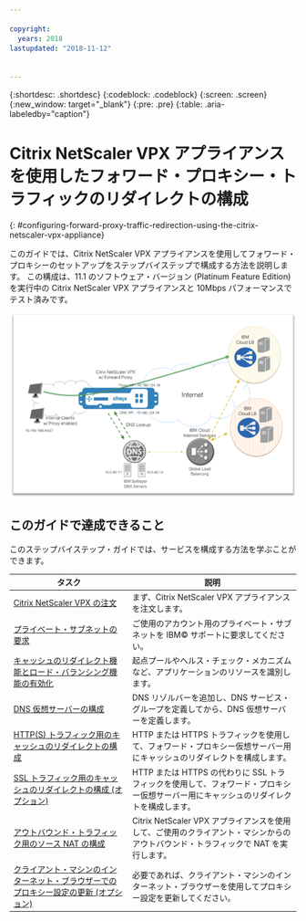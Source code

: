 ```yaml
---

copyright:
  years: 2018
lastupdated: "2018-11-12"


---
```


{:shortdesc: .shortdesc}
{:codeblock: .codeblock}
{:screen: .screen}
{:new_window: target="_blank"}
{:pre: .pre}
{:table: .aria-labeledby="caption"}

# Citrix NetScaler VPX アプライアンスを使用したフォワード・プロキシー・トラフィックのリダイレクトの構成
{: #configuring-forward-proxy-traffic-redirection-using-the-citrix-netscaler-vpx-appliance}

このガイドでは、Citrix NetScaler VPX アプライアンスを使用してフォワード・プロキシーのセットアップをステップバイステップで構成する方法を説明します。 この構成は、11.1 のソフトウェア・バージョン (Platinum Feature Edition) を実行中の Citrix NetScaler VPX アプライアンスと 10Mbps パフォーマンスでテスト済みです。

<img src="images/fp1.png" alt="図面" style="width: 600px;"/>

## このガイドで達成できること

このステップバイステップ・ガイドでは、サービスを構成する方法を学ぶことができます。

タスク  | 説明
------------- | -------------
[Citrix NetScaler VPX の注文](/docs/infrastructure/citrix-netscaler-vpx?topic=citrix-netscaler-vpx-order-the-citrix-netscaler-vpx-appliance) | まず、Citrix NetScaler VPX アプライアンスを注文します。
[プライベート・サブネットの要求](/docs/infrastructure/citrix-netscaler-vpx?topic=citrix-netscaler-vpx-request-a-private-subnet) | ご使用のアカウント用のプライベート・サブネットを IBM© サポートに要求してください。
[キャッシュのリダイレクト機能とロード・バランシング機能の有効化](/docs/infrastructure/citrix-netscaler-vpx?topic=citrix-netscaler-vpx-enable-cache-redirection-and-load-balancing-capabilities) | 起点プールやヘルス・チェック・メカニズムなど、アプリケーションのリソースを識別します。
[DNS 仮想サーバーの構成](/docs/infrastructure/citrix-netscaler-vpx?topic=citrix-netscaler-vpx-configure-the-dns-virtual-server) | DNS リゾルバーを追加し、DNS サービス・グループを定義してから、DNS 仮想サーバーを定義します。
[HTTP(S) トラフィック用のキャッシュのリダイレクトの構成](/docs/infrastructure/citrix-netscaler-vpx?topic=citrix-netscaler-vpx-configure-cache-redirection-for-http-s-traffic) | HTTP または HTTPS トラフィックを使用して、フォワード・プロキシー仮想サーバー用にキャッシュのリダイレクトを構成します。
[SSL トラフィック用のキャッシュのリダイレクトの構成 (オプション)](/docs/infrastructure/citrix-netscaler-vpx?topic=citrix-netscaler-vpx-configure-cache-redirection-for-ssl-traffic-optional-) | HTTP または HTTPS の代わりに SSL トラフィックを使用して、フォワード・プロキシー仮想サーバー用にキャッシュのリダイレクトを構成します。
[アウトバウンド・トラフィック用のソース NAT の構成](/docs/infrastructure/citrix-netscaler-vpx?topic=citrix-netscaler-vpx-configure-source-nat-for-outbound-traffic) | Citrix NetScaler VPX アプライアンスを使用して、ご使用のクライアント・マシンからのアウトバウンド・トラフィックで NAT を実行します。
[クライアント・マシンのインターネット・ブラウザーでのプロキシー設定の更新 (オプション)](/docs/infrastructure/citrix-netscaler-vpx?topic=citrix-netscaler-vpx-update-the-proxy-settings-on-the-client-machine-s-internet-browser-optional-) | 必要であれば、クライアント・マシンのインターネット・ブラウザーを使用してプロキシー設定を更新してください。
